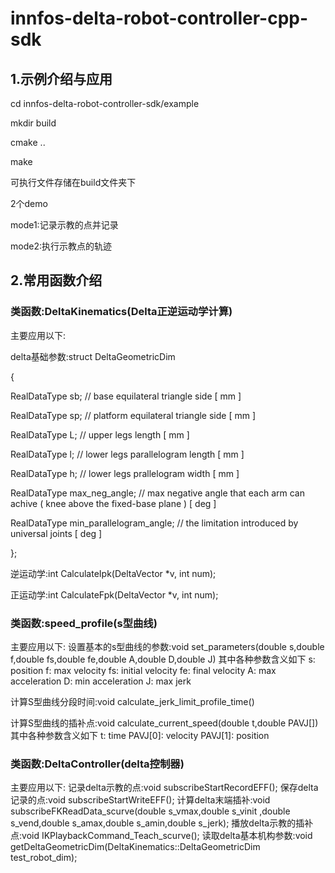 # innfos-delta-robot-controller-cpp-sdk


## 1.示例介绍与应用
cd innfos-delta-robot-controller-sdk/example

mkdir build

cmake ..

make

可执行文件存储在build文件夹下

2个demo

mode1:记录示教的点并记录

mode2:执行示教点的轨迹


## 2.常用函数介绍
### 类函数:DeltaKinematics(Delta正逆运动学计算)
主要应用以下:

delta基础参数:struct DeltaGeometricDim

{

  RealDataType sb;					  // base equilateral triangle side [ mm ]

  RealDataType sp;					  // platform equilateral triangle side [ mm ]

  RealDataType L;						  // upper legs length [ mm ]

  RealDataType l;						  // lower legs parallelogram length [ mm ]

  RealDataType h;						  // lower legs prallelogram width [ mm ]

  RealDataType max_neg_angle;			  // max negative angle that each arm can achive ( knee above the fixed-base plane ) [ deg ]

  RealDataType min_parallelogram_angle; // the limitation introduced by universal joints [ deg ]
                       	
};
             
  逆运动学:int CalculateIpk(DeltaVector *v, int num);

  正运动学:int CalculateFpk(DeltaVector *v, int num);



### 类函数:speed_profile(s型曲线)
主要应用以下:
   设置基本的s型曲线的参数:void set_parameters(double s,double f,double fs,double fe,double A,double D,double J)
   其中各种参数含义如下
    s:   position
    f:   max velocity
    fs:  initial velocity
    fe:  final velocity
    A:   max acceleration
    D:   min acceleration
    J:   max jerk


   计算S型曲线分段时间:void calculate_jerk_limit_profile_time()

   计算S型曲线的插补点:void calculate_current_speed(double t,double PAVJ[])
   其中各种参数含义如下
    t: time
    PAVJ[0]: velocity
    PAVJ[1]: position




### 类函数:DeltaController(delta控制器)
主要应用以下:
    记录delta示教的点:void subscribeStartRecordEFF();
    保存delta记录的点:void subscribeStartWriteEFF();
    计算delta末端插补:void subscribeFKReadData_scurve(double s_vmax,double s_vinit ,double s_vend,double s_amax,double s_amin,double s_jerk);
    播放delta示教的插补点:void IKPlaybackCommand_Teach_scurve();
    读取delta基本机构参数:void getDeltaGeometricDim(DeltaKinematics<double>::DeltaGeometricDim test_robot_dim);






